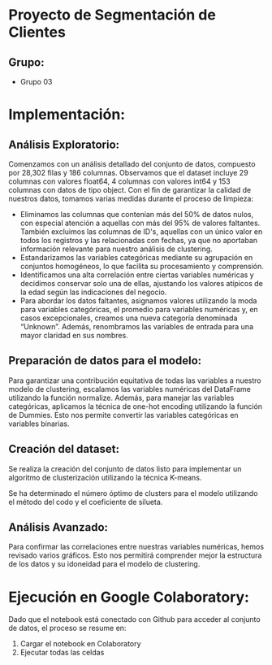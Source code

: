 # Proyecto de Segmentación de Clientes

## Grupo:
- Grupo 03

# Implementación:
## Análisis Exploratorio:
Comenzamos con un análisis detallado del conjunto de datos, compuesto por 28,302 filas y 186 columnas. Observamos que el dataset incluye 29 columnas con valores float64, 4 columnas con valores int64 y 153 columnas con datos de tipo object.
Con el fin de garantizar la calidad de nuestros datos, tomamos varias medidas durante el proceso de limpieza:
- Eliminamos las columnas que contenían más del 50% de datos nulos, con especial atención a aquellas con más del 95% de valores faltantes. También excluimos las columnas de ID's, aquellas con un único valor en todos los registros y las relacionadas con fechas, ya que no aportaban información relevante para nuestro análisis de clustering.
- Estandarizamos las variables categóricas mediante su agrupación en conjuntos homogéneos, lo que facilita su procesamiento y comprensión.
- Identificamos una alta correlación entre ciertas variables numéricas y decidimos conservar solo una de ellas, ajustando los valores atípicos de la edad según las indicaciones del negocio.
- Para abordar los datos faltantes, asignamos valores utilizando la moda para variables categóricas, el promedio para variables numéricas y, en casos excepcionales, creamos una nueva categoría denominada “Unknown”. Además, renombramos las variables de entrada para una mayor claridad en sus nombres.

## Preparación de datos para el modelo:
Para garantizar una contribución equitativa de todas las variables a nuestro modelo de clustering, escalamos las variables numéricas del DataFrame utilizando la función normalize. Además, para manejar las variables categóricas, aplicamos la técnica de one-hot encoding utilizando la función de Dummies. Esto nos permite convertir las variables categóricas en variables binarias.

## Creación del dataset:
Se realiza la creación del conjunto de datos listo para implementar un algoritmo de clusterización utilizando la técnica K-means.

Se ha determinado el número óptimo de clusters para el modelo utilizando el método del codo y el coeficiente de silueta.

## Análisis Avanzado:
Para confirmar las correlaciones entre nuestras variables numéricas, hemos revisado varios gráficos. Esto nos permitirá comprender mejor la estructura de los datos y su idoneidad para el modelo de clustering.

# Ejecución en Google Colaboratory:
Dado que el notebook está conectado con Github para acceder al conjunto de datos, el proceso se resume en: 
1. Cargar el notebook en Colaboratory
2. Ejecutar todas las celdas
